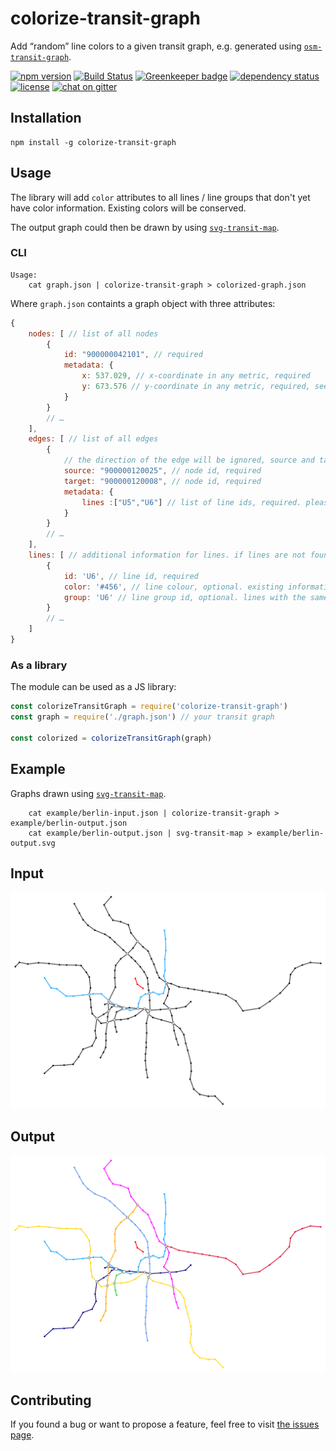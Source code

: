 # colorize-transit-graph

Add “random” line colors to a given transit graph, e.g. generated using [`osm-transit-graph`](https://github.com/juliuste/osm-transit-graph).

[![npm version](https://img.shields.io/npm/v/colorize-transit-graph.svg)](https://www.npmjs.com/package/colorize-transit-graph)
[![Build Status](https://travis-ci.org/juliuste/colorize-transit-graph.svg?branch=master)](https://travis-ci.org/juliuste/colorize-transit-graph)
[![Greenkeeper badge](https://badges.greenkeeper.io/juliuste/colorize-transit-graph.svg)](https://greenkeeper.io/)
[![dependency status](https://img.shields.io/david/juliuste/colorize-transit-graph.svg)](https://david-dm.org/juliuste/colorize-transit-graph)
[![license](https://img.shields.io/github/license/juliuste/colorize-transit-graph.svg?style=flat)](license)
[![chat on gitter](https://badges.gitter.im/juliuste.svg)](https://gitter.im/juliuste)

## Installation

```shell
npm install -g colorize-transit-graph
```

## Usage

The library will add `color` attributes to all lines / line groups that don't yet have color information. Existing colors will be conserved.

The output graph could then be drawn by using [`svg-transit-map`](https://github.com/juliuste/svg-transit-map).

### CLI

```shell
Usage:
    cat graph.json | colorize-transit-graph > colorized-graph.json
```

Where `graph.json` containts a graph object with three attributes:

```js
{
    nodes: [ // list of all nodes
        {
            id: "900000042101", // required
            metadata: {
                x: 537.029, // x-coordinate in any metric, required
                y: 673.576 // y-coordinate in any metric, required, see also the --invert-y option
            }
        }
        // …
    ],
    edges: [ // list of all edges
        {
            // the direction of the edge will be ignored, source and target are therefore interchangeable
            source: "900000120025", // node id, required
            target: "900000120008", // node id, required
            metadata: {
                lines :["U5","U6"] // list of line ids, required. please note that parallel lines must be modeled as one edge with two metadata.lines entries
            }
        }
        // …
    ],
    lines: [ // additional information for lines. if lines are not found in this list, default colour / group will be applied
        {
            id: 'U6', // line id, required
            color: '#456', // line colour, optional. existing information will be conserved
            group: 'U6' // line group id, optional. lines with the same group id will be merged info one for sections where they run in parallel
        }
        // …
    ]
}
```

### As a library

The module can be used as a JS library:

```js
const colorizeTransitGraph = require('colorize-transit-graph')
const graph = require('./graph.json') // your transit graph

const colorized = colorizeTransitGraph(graph)
```

## Example

Graphs drawn using [`svg-transit-map`](https://github.com/juliuste/svg-transit-map).

```shell
    cat example/berlin-input.json | colorize-transit-graph > example/berlin-output.json
    cat example/berlin-output.json | svg-transit-map > example/berlin-output.svg
```

## Input

![Berlin subway transit map with some color information](example/berlin-input.svg)

## Output

![Berlin subway transit map fully colorized](example/berlin-output.svg)


## Contributing

If you found a bug or want to propose a feature, feel free to visit [the issues page](https://github.com/juliuste/colorize-transit-graph/issues).
